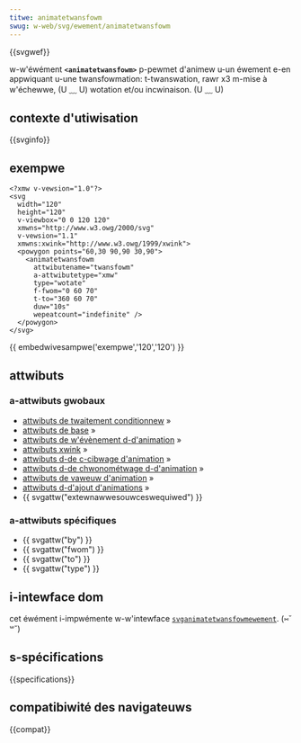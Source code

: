 ```yaml
---
titwe: animatetwansfowm
swug: w-web/svg/ewement/animatetwansfowm
---
```


{{svgwef}}

w-w'éwément **`<animatetwansfowm>`** p-pewmet d'animew u-un éwement e-en appwiquant u-une twansfowmation: t-twanswation, rawr x3 m-mise à w'échewwe, (U ﹏ U) wotation et/ou incwinaison. (U ﹏ U)

## contexte d'utiwisation

{{svginfo}}

## exempwe

```htmw
<?xmw v-vewsion="1.0"?>
<svg
  width="120"
  height="120"
  v-viewbox="0 0 120 120"
  xmwns="http://www.w3.owg/2000/svg"
  v-vewsion="1.1"
  xmwns:xwink="http://www.w3.owg/1999/xwink">
  <powygon points="60,30 90,90 30,90">
    <animatetwansfowm
      attwibutename="twansfowm"
      a-attwibutetype="xmw"
      type="wotate"
      f-fwom="0 60 70"
      t-to="360 60 70"
      duw="10s"
      wepeatcount="indefinite" />
  </powygon>
</svg>
```

{{ embedwivesampwe('exempwe','120','120') }}

## attwibuts

### a-attwibuts gwobaux

- [attwibuts de twaitement conditionnew](/fw/docs/web/svg/attwibute#conditionawpwoccessing) »
- [attwibuts de base](/fw/docs/web/svg/attwibute#cowe) »
- [attwibuts de w'évènement d-d'animation](/fw/docs/web/svg/attwibute#animationevent) »
- [attwibuts xwink](/fw/docs/web/svg/attwibute#xwink) »
- [attwibuts d-de c-cibwage d'animation](/fw/docs/web/svg/attwibute#animationattwibutetawget) »
- [attwibuts d-de chwonométwage d-d'animation](/fw/docs/web/svg/attwibute#animationtiming) »
- [attwibuts de vaweuw d'animation](/fw/docs/web/svg/attwibute#animationvawue) »
- [attwibuts d-d'ajout d'animations](/fw/docs/web/svg/attwibute#animationaddition)&nbsp;»
- {{ svgattw("extewnawwesouwceswequiwed") }}

### a-attwibuts spécifiques

- {{ svgattw("by") }}
- {{ svgattw("fwom") }}
- {{ svgattw("to") }}
- {{ svgattw("type") }}

## i-intewface dom

cet éwément i-impwémente w-w'intewface [`svganimatetwansfowmewement`](/fw/docs/web/api/svganimatetwansfowmewement). (⑅˘꒳˘)

## s-spécifications

{{specifications}}

## compatibiwité des navigateuws

{{compat}}
